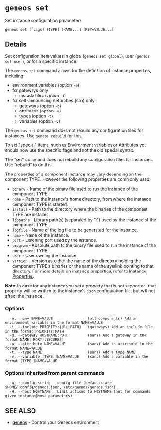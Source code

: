# `geneos set`

Set instance configuration parameters

```text
geneos set [flags] [TYPE] [NAME...] [KEY=VALUE...]
```

## Details

Set configuration item values in global (`geneos set global`), user 
(`geneos set user`), or for a specific instance.

The `geneos set` command allows for the definition of instance properties,
including:
- environment variables (option `-e`)
- for gateways only
  - include files (option `-i`)
- for self-announcing netprobes (san) only
  - gateways (option `-g`)
  - attributes (option `-a`)
  - types (option `-t`)
  - variables (option `-v`)

The `geneos set` command does not rebuild any configuration files 
for instances.  Use `geneos rebuild` for this.

To set "special" items, such as Environment variables or Attributes you should
now use the specific flags and not the old special syntax.

The "set" command does not rebuild any configuration files for instances.
Use "rebuild" to do this.

The properties of a component instance may vary depending on the
component TYPE.  However the following properties are commonly used:
- `binary` - Name of the binary file used to run the instance of the 
  component TYPE.
- `home` - Path to the instance's home directory, from where the instance
  component TYPE is started.
- `install` - Path to the directory where the binaries of the component 
  TYPE are installed.
- `libpaths` - Library path(s) (separated by ":") used by the instance 
  of the component TYPE.
- `logfile` - Name of the log file to be generated for the instance.
- `name` - Name of the instance.
- `port` - Listening port used by the instance.
- `program` - Absolute path to the binary file used to run the instance 
  of the component TYPE. 
- `user` - User owning the instance.
- `version` - Version as either the name of the directory holding the 
  component TYPE's binaries or the name of the symlink pointing to 
that directory.
For more details on instance properties, refer to [Instance Properties](https://github.com/ITRS-Group/cordial/tree/main/tools/geneos#instance-properties).

**Note**: In case for any instance you set a property that is not supported,
that property will be written to the instance's `json` configuration file,
but will not affect the instance.

### Options

```text
  -e, --env NAME=VALUE                (all components) Add an environment variable in the format NAME=VALUE
  -i, --include PRIORITY:{URL|PATH}   (gateways) Add an include file in the format PRIORITY:PATH
  -g, --gateway HOSTNAME:PORT         (sans) Add a gateway in the format NAME[:PORT[:SECURE]]
  -a, --attribute NAME=VALUE          (sans) Add an attribute in the format NAME=VALUE
  -t, --type NAME                     (sans) Add a type NAME
  -v, --variable [TYPE:]NAME=VALUE    (sans) Add a variable in the format [TYPE:]NAME=VALUE
```

### Options inherited from parent commands

```text
  -G, --config string   config file (defaults are $HOME/.config/geneos.json, /etc/geneos/geneos.json)
  -H, --host HOSTNAME   Limit actions to HOSTNAME (not for commands given instance@host parameters)
```

## SEE ALSO

* [geneos](geneos.md)	 - Control your Geneos environment
